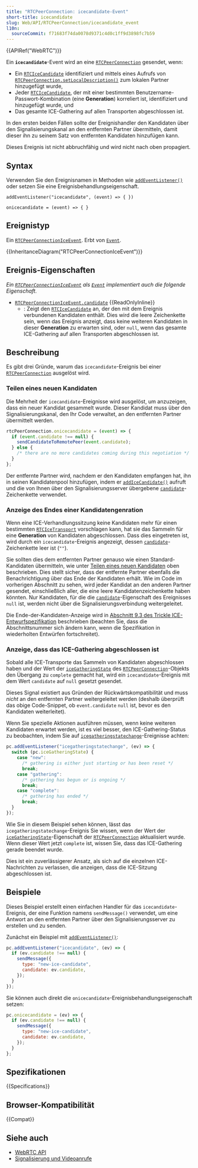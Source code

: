 ```yaml
---
title: "RTCPeerConnection: icecandidate-Event"
short-title: icecandidate
slug: Web/API/RTCPeerConnection/icecandidate_event
l10n:
  sourceCommit: f71683f74da0078d9371c4d0c1ff9d3898fc7b59
---
```


{{APIRef("WebRTC")}}

Ein **`icecandidate`**-Event wird an eine [`RTCPeerConnection`](/de/docs/Web/API/RTCPeerConnection) gesendet, wenn:

- Ein [`RTCIceCandidate`](/de/docs/Web/API/RTCIceCandidate) identifiziert und mittels eines Aufrufs von [`RTCPeerConnection.setLocalDescription()`](/de/docs/Web/API/RTCPeerConnection/setLocalDescription) zum lokalen Partner hinzugefügt wurde,
- Jeder [`RTCIceCandidate`](/de/docs/Web/API/RTCIceCandidate), der mit einer bestimmten Benutzername-Passwort-Kombination (eine **Generation**) korreliert ist, identifiziert und hinzugefügt wurde, und
- Das gesamte ICE-Gathering auf allen Transporten abgeschlossen ist.

In den ersten beiden Fällen sollte der Ereignishandler den Kandidaten über den Signalisierungskanal an den entfernten Partner übermitteln, damit dieser ihn zu seinem Satz von entfernten Kandidaten hinzufügen kann.

Dieses Ereignis ist nicht abbruchfähig und wird nicht nach oben propagiert.

## Syntax

Verwenden Sie den Ereignisnamen in Methoden wie [`addEventListener()`](/de/docs/Web/API/EventTarget/addEventListener) oder setzen Sie eine Ereignisbehandlungseigenschaft.

```js-nolint
addEventListener("icecandidate", (event) => { })

onicecandidate = (event) => { }
```

## Ereignistyp

Ein [`RTCPeerConnectionIceEvent`](/de/docs/Web/API/RTCPeerConnectionIceEvent). Erbt von [`Event`](/de/docs/Web/API/Event).

{{InheritanceDiagram("RTCPeerConnectionIceEvent")}}

## Ereignis-Eigenschaften

_Ein [`RTCPeerConnectionIceEvent`](/de/docs/Web/API/RTCPeerConnectionIceEvent) als [`Event`](/de/docs/Web/API/Event) implementiert auch die folgende Eigenschaft_.

- [`RTCPeerConnectionIceEvent.candidate`](/de/docs/Web/API/RTCPeerConnectionIceEvent/candidate) {{ReadOnlyInline}}
  - : Zeigt den [`RTCIceCandidate`](/de/docs/Web/API/RTCIceCandidate) an, der den mit dem Ereignis verbundenen Kandidaten enthält.
    Dies wird die leere Zeichenkette sein, wenn das Ereignis anzeigt, dass keine weiteren Kandidaten in dieser **Generation** zu erwarten sind, oder `null`, wenn das gesamte ICE-Gathering auf allen Transporten abgeschlossen ist.

## Beschreibung

Es gibt drei Gründe, warum das `icecandidate`-Ereignis bei einer [`RTCPeerConnection`](/de/docs/Web/API/RTCPeerConnection) ausgelöst wird.

### Teilen eines neuen Kandidaten

Die Mehrheit der `icecandidate`-Ereignisse wird ausgelöst, um anzuzeigen, dass ein neuer Kandidat gesammelt wurde. Dieser Kandidat muss über den Signalisierungskanal, den Ihr Code verwaltet, an den entfernten Partner übermittelt werden.

```js
rtcPeerConnection.onicecandidate = (event) => {
  if (event.candidate !== null) {
    sendCandidateToRemotePeer(event.candidate);
  } else {
    /* there are no more candidates coming during this negotiation */
  }
};
```

Der entfernte Partner wird, nachdem er den Kandidaten empfangen hat, ihn in seinen Kandidatenpool hinzufügen, indem er [`addIceCandidate()`](/de/docs/Web/API/RTCPeerConnection/addIceCandidate) aufruft und die von Ihnen über den Signalisierungsserver übergebene [`candidate`](/de/docs/Web/API/RTCPeerConnectionIceEvent/candidate)-Zeichenkette verwendet.

### Anzeige des Endes einer Kandidatengenration

Wenn eine ICE-Verhandlungssitzung keine Kandidaten mehr für einen bestimmten [`RTCIceTransport`](/de/docs/Web/API/RTCIceTransport) vorschlagen kann, hat sie das Sammeln für eine **Generation** von Kandidaten abgeschlossen. Dass dies eingetreten ist, wird durch ein `icecandidate`-Ereignis angezeigt, dessen [`candidate`](/de/docs/Web/API/RTCPeerConnectionIceEvent/candidate)-Zeichenkette leer ist (`""`).

Sie sollten dies dem entfernten Partner genauso wie einen Standard-Kandidaten übermitteln, wie unter [Teilen eines neuen Kandidaten](#teilen_eines_neuen_kandidaten) oben beschrieben. Dies stellt sicher, dass der entfernte Partner ebenfalls die Benachrichtigung über das Ende der Kandidaten erhält. Wie im Code im vorherigen Abschnitt zu sehen, wird jeder Kandidat an den anderen Partner gesendet, einschließlich aller, die eine leere Kandidatenzeichenkette haben könnten. Nur Kandidaten, für die die [`candidate`](/de/docs/Web/API/RTCPeerConnectionIceEvent/candidate)-Eigenschaft des Ereignisses `null` ist, werden nicht über die Signalisierungsverbindung weitergeleitet.

Die Ende-der-Kandidaten-Anzeige wird in [Abschnitt 9.3 des Trickle ICE-Entwurfspezifikation](https://datatracker.ietf.org/doc/html/draft-ietf-mmusic-trickle-ice-02#section-9.3) beschrieben (beachten Sie, dass die Abschnittsnummer sich ändern kann, wenn die Spezifikation in wiederholten Entwürfen fortschreitet).

### Anzeige, dass das ICE-Gathering abgeschlossen ist

Sobald alle ICE-Transporte das Sammeln von Kandidaten abgeschlossen haben und der Wert der [`iceGatheringState`](/de/docs/Web/API/RTCPeerConnection/iceGatheringState) des [`RTCPeerConnection`](/de/docs/Web/API/RTCPeerConnection)-Objekts den Übergang zu `complete` gemacht hat, wird ein `icecandidate`-Ereignis mit dem Wert `candidate` auf `null` gesetzt gesendet.

Dieses Signal existiert aus Gründen der Rückwärtskompatibilität und muss _nicht_ an den entfernten Partner weitergeleitet werden (deshalb überprüft das obige Code-Snippet, ob `event.candidate` `null` ist, bevor es den Kandidaten weiterleitet).

Wenn Sie spezielle Aktionen ausführen müssen, wenn keine weiteren Kandidaten erwartet werden, ist es viel besser, den ICE-Gathering-Status zu beobachten, indem Sie auf [`icegatheringstatechange`](/de/docs/Web/API/RTCPeerConnection/icegatheringstatechange_event)-Ereignisse achten:

```js
pc.addEventListener("icegatheringstatechange", (ev) => {
  switch (pc.iceGatheringState) {
    case "new":
      /* gathering is either just starting or has been reset */
      break;
    case "gathering":
      /* gathering has begun or is ongoing */
      break;
    case "complete":
      /* gathering has ended */
      break;
  }
});
```

Wie Sie in diesem Beispiel sehen können, lässt das `icegatheringstatechange`-Ereignis Sie wissen, wenn der Wert der [`iceGatheringState`](/de/docs/Web/API/RTCPeerConnection/iceGatheringState)-Eigenschaft der [`RTCPeerConnection`](/de/docs/Web/API/RTCPeerConnection) aktualisiert wurde. Wenn dieser Wert jetzt `complete` ist, wissen Sie, dass das ICE-Gathering gerade beendet wurde.

Dies ist ein zuverlässigerer Ansatz, als sich auf die einzelnen ICE-Nachrichten zu verlassen, die anzeigen, dass die ICE-Sitzung abgeschlossen ist.

## Beispiele

Dieses Beispiel erstellt einen einfachen Handler für das `icecandidate`-Ereignis, der eine Funktion namens `sendMessage()` verwendet, um eine Antwort an den entfernten Partner über den Signalisierungsserver zu erstellen und zu senden.

Zunächst ein Beispiel mit [`addEventListener()`](/de/docs/Web/API/EventTarget/addEventListener):

```js
pc.addEventListener("icecandidate", (ev) => {
  if (ev.candidate !== null) {
    sendMessage({
      type: "new-ice-candidate",
      candidate: ev.candidate,
    });
  }
});
```

Sie können auch direkt die `onicecandidate`-Ereignisbehandlungseigenschaft setzen:

```js
pc.onicecandidate = (ev) => {
  if (ev.candidate !== null) {
    sendMessage({
      type: "new-ice-candidate",
      candidate: ev.candidate,
    });
  }
};
```

## Spezifikationen

{{Specifications}}

## Browser-Kompatibilität

{{Compat}}

## Siehe auch

- [WebRTC API](/de/docs/Web/API/WebRTC_API)
- [Signalisierung und Videoanrufe](/de/docs/Web/API/WebRTC_API/Signaling_and_video_calling)

